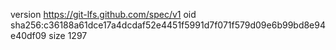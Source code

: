version https://git-lfs.github.com/spec/v1
oid sha256:c36188a61dce17a4dcdaf52e4451f5991d7f071f579d09e6b99bd8e94e40df09
size 1297
